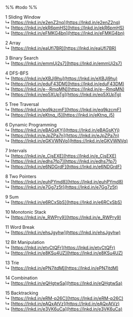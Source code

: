 %% #todo  %%

1 Sliding Window  
↳ [https://lnkd.in/e2enZ2nq](https://lnkd.in/e2enZ2nq)  
↳ [https://lnkd.in/ekR6pmHS](https://lnkd.in/ekR6pmHS)  
↳ [https://lnkd.in/eFMKG4bn](https://lnkd.in/eFMKG4bn)  
  
2 Array  
↳ [https://lnkd.in/eaUfi7BR](https://lnkd.in/eaUfi7BR)  
  
3 Binary Search  
↳ [https://lnkd.in/emmUj2s7](https://lnkd.in/emmUj2s7)  
  
4 DFS-BFS  
↳ [https://lnkd.in/eXBJj9hu](https://lnkd.in/eXBJj9hu)  
↳ [https://lnkd.in/eduF43DM](https://lnkd.in/eduF43DM)  
↳ [https://lnkd.in/e--RmqMN](https://lnkd.in/e--RmqMN)  
↳ [https://lnkd.in/ep5XUpTg](https://lnkd.in/ep5XUpTg)  
  
5 Tree Traversal  
↳ [https://lnkd.in/eq9kzcmF](https://lnkd.in/eq9kzcmF)  
↳ [https://lnkd.in/eKtnq_j5](https://lnkd.in/eKtnq_j5)  
  
6 Dynamic Programming  
↳ [https://lnkd.in/eBAGsKYj](https://lnkd.in/eBAGsKYj)  
↳ [https://lnkd.in/eJpZPa7n](https://lnkd.in/eJpZPa7n)  
↳ [https://lnkd.in/eGKVWNVq](https://lnkd.in/eGKVWNVq)  
  
7 Intervals  
↳ [https://lnkd.in/e_CjsEXE](https://lnkd.in/e_CjsEXE)  
↳ [https://lnkd.in/edhs7fp7](https://lnkd.in/edhs7fp7)  
↳ [https://lnkd.in/e6NDGrdF](https://lnkd.in/e6NDGrdF)  
  
8 Two Pointers  
↳ [https://lnkd.in/euhPYmd8](https://lnkd.in/euhPYmd8)  
↳ [https://lnkd.in/e7Gg7z5t](https://lnkd.in/e7Gg7z5t)  
  
9 Sum  
↳ [https://lnkd.in/e6RCxSbS](https://lnkd.in/e6RCxSbS)  
  
10 Monotonic Stack  
↳ [https://lnkd.in/e_RWPry9](https://lnkd.in/e_RWPry9)  
  
11 Word Break  
↳ [https://lnkd.in/ehsJgyhw](https://lnkd.in/ehsJgyhw)  
  
12 Bit Manipulation  
↳ [https://lnkd.in/etvCtQFr](https://lnkd.in/etvCtQFr)  
↳ [https://lnkd.in/e8KSu4UZ](https://lnkd.in/e8KSu4UZ)  
  
13 Trie  
↳ [https://lnkd.in/ePN7itdM](https://lnkd.in/ePN7itdM)  
  
14 Combination  
↳ [https://lnkd.in/eQHgtwSa](https://lnkd.in/eQHgtwSa)  
  
15 Backtracking  
↳ [https://lnkd.in/eRM-p26C](https://lnkd.in/eRM-p26C)  
↳ [https://lnkd.in/eAQxAtVz](https://lnkd.in/eAQxAtVz)  
↳ [https://lnkd.in/e3VK6uCa](https://lnkd.in/e3VK6uCa)